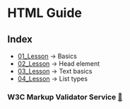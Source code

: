 # HTML Guide

## Index
- [01_Lesson](01_Lesson) &rarr; Basics
- [02_Lesson](02_Lesson) &rarr; Head element
- [03_Lesson](03_Lesson) &rarr; Text basics
- [04_Lesson](04_Lesson) &rarr; List types

### W3C Markup Validator Service [🔗](https://validator.w3.org/)